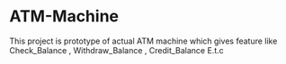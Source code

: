 # ATM-Machine
This project is prototype of actual ATM machine which gives feature like Check_Balance , Withdraw_Balance , Credit_Balance E.t.c 
